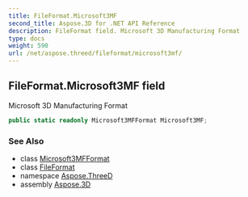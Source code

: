 ```yaml
---
title: FileFormat.Microsoft3MF
second_title: Aspose.3D for .NET API Reference
description: FileFormat field. Microsoft 3D Manufacturing Format
type: docs
weight: 590
url: /net/aspose.threed/fileformat/microsoft3mf/
---
```

## FileFormat.Microsoft3MF field

Microsoft 3D Manufacturing Format

```csharp
public static readonly Microsoft3MFFormat Microsoft3MF;
```

### See Also

* class [Microsoft3MFFormat](../../../aspose.threed.formats/microsoft3mfformat/)
* class [FileFormat](../)
* namespace [Aspose.ThreeD](../../../aspose.threed/)
* assembly [Aspose.3D](../../../)


